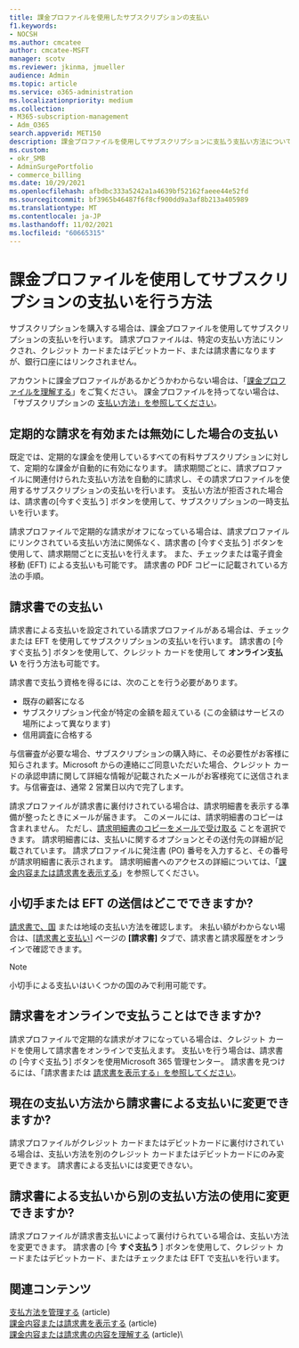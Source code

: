```yaml
---
title: 課金プロファイルを使用したサブスクリプションの支払い
f1.keywords:
- NOCSH
ms.author: cmcatee
author: cmcatee-MSFT
manager: scotv
ms.reviewer: jkinma, jmueller
audience: Admin
ms.topic: article
ms.service: o365-administration
ms.localizationpriority: medium
ms.collection:
- M365-subscription-management
- Adm_O365
search.appverid: MET150
description: 課金プロファイルを使用してサブスクリプションに支払う支払い方法について説明します。
ms.custom:
- okr_SMB
- AdminSurgePortfolio
- commerce_billing
ms.date: 10/29/2021
ms.openlocfilehash: afbdbc333a5242a1a4639bf52162faeee44e52fd
ms.sourcegitcommit: bf3965b46487f6f8cf900dd9a3af8b213a405989
ms.translationtype: MT
ms.contentlocale: ja-JP
ms.lasthandoff: 11/02/2021
ms.locfileid: "60665315"
---
```

# <a name="how-to-pay-for-your-subscription-with-a-billing-profile"></a>課金プロファイルを使用してサブスクリプションの支払いを行う方法

サブスクリプションを購入する場合は、課金プロファイルを使用してサブスクリプションの支払いを行います。 請求プロファイルは、特定の支払い方法にリンクされ、クレジット カードまたはデビットカード、または請求書になりますが、銀行口座にはリンクされません。

アカウントに課金プロファイルがあるかどうかわからない場合は、「[課金プロファイルを理解する](manage-billing-profiles.md)」をご覧ください。 課金プロファイルを持ってない場合は、「サブスクリプションの [支払い方法」を参照してください](pay-for-your-subscription.md)。

## <a name="paying-with-recurring-billing-turned-on-or-off"></a>定期的な請求を有効または無効にした場合の支払い

既定では、定期的な課金を使用しているすべての有料サブスクリプションに対して、定期的な課金が自動的に有効になります。 請求期間ごとに、請求プロファイルに関連付けられた支払い方法を自動的に請求し、その請求プロファイルを使用するサブスクリプションの支払いを行います。 支払い方法が拒否された場合は、請求書の[今すぐ支払う] ボタンを使用して、サブスクリプションの一時支払いを行います。

請求プロファイルで定期的な請求がオフになっている場合は、請求プロファイルにリンクされている支払い方法に関係なく、請求書の [今すぐ支払う] ボタンを使用して、請求期間ごとに支払いを行えます。 また、チェックまたは電子資金移動 (EFT) による支払いも可能です。 請求書の PDF コピーに記載されている方法の手順。

## <a name="paying-by-invoice"></a>請求書での支払い

請求書による支払いを設定されている請求プロファイルがある場合は、チェックまたは EFT を使用してサブスクリプションの支払いを行います。 請求書の [今すぐ支払う] ボタンを使用して、クレジット カードを使用して **オンライン支払い** を行う方法も可能です。

請求書で支払う資格を得るには、次のことを行う必要があります。

- 既存の顧客になる
- サブスクリプション代金が特定の金額を超えている (この金額はサービスの場所によって異なります)
- 信用調査に合格する

与信審査が必要な場合、サブスクリプションの購入時に、その必要性がお客様に知らされます。Microsoft からの連絡にご同意いただいた場合、クレジット カードの承認申請に関して詳細な情報が記載されたメールがお客様宛てに送信されます。与信審査は、通常 2 営業日以内で完了します。

請求プロファイルが請求書に裏付けされている場合は、請求明細書を表示する準備が整ったときにメールが届きます。 このメールには、請求明細書のコピーは含まれません。 ただし、[請求明細書のコピーをメールで受け取る](view-your-bill-or-invoice.md#receive-a-copy-of-your-billing-statement-in-email) ことを選択できます。 請求明細書には、支払いに関するオプションとその送付先の詳細が記載されています。 請求プロファイルに発注書 (PO) 番号を入力すると、その番号が請求明細書に表示されます。 請求明細書へのアクセスの詳細については、「[課金内容または請求書を表示する](view-your-bill-or-invoice.md)」を参照してください。

## <a name="where-do-i-send-my-check-or-eft-payment"></a>小切手または EFT の送信はどこでできますか?

[請求書で、国](view-your-bill-or-invoice.md) または地域の支払い方法を確認します。 未払い額がわからない場合は、<a href="https://go.microsoft.com/fwlink/p/?linkid=2102895" target="_blank">[請求書と支払い]</a> ページの **[請求書]** タブで、請求書と請求履歴をオンラインで確認できます。

> [!NOTE]
> 小切手による支払いはいくつかの国のみで利用可能です。


## <a name="can-i-pay-my-invoice-online"></a>請求書をオンラインで支払うことはできますか?

請求プロファイルで定期的な請求がオフになっている場合は、クレジット カードを使用して請求書をオンラインで支払えます。 支払いを行う場合は、請求書の [今すぐ支払う] ボタンを使用Microsoft 365 管理センター。 請求書を見つけるには、「請求書または [請求書を表示する」を参照してください](view-your-bill-or-invoice.md)。

## <a name="can-i-change-from-my-current-payment-method-to-paying-by-invoice"></a>現在の支払い方法から請求書による支払いに変更できますか?

請求プロファイルがクレジット カードまたはデビットカードに裏付けされている場合は、支払い方法を別のクレジット カードまたはデビットカードにのみ変更できます。 請求書による支払いには変更できない。

## <a name="can-i-change-from-paying-by-invoice-to-using-a-different-payment-method"></a>請求書による支払いから別の支払い方法の使用に変更できますか?

請求プロファイルが請求書支払いによって裏付けられている場合は、支払い方法を変更できます。 請求書の [今 **すぐ支払う** ] ボタンを使用して、クレジット カードまたはデビットカード、またはチェックまたは EFT で支払いを行います。

## <a name="related-content"></a>関連コンテンツ

[支払方法を管理する](manage-payment-methods.md) (article)\
[課金内容または請求書を表示する](view-your-bill-or-invoice.md) (article)\
[課金内容または請求書の内容を理解する](understand-your-invoice.md) (article)\
